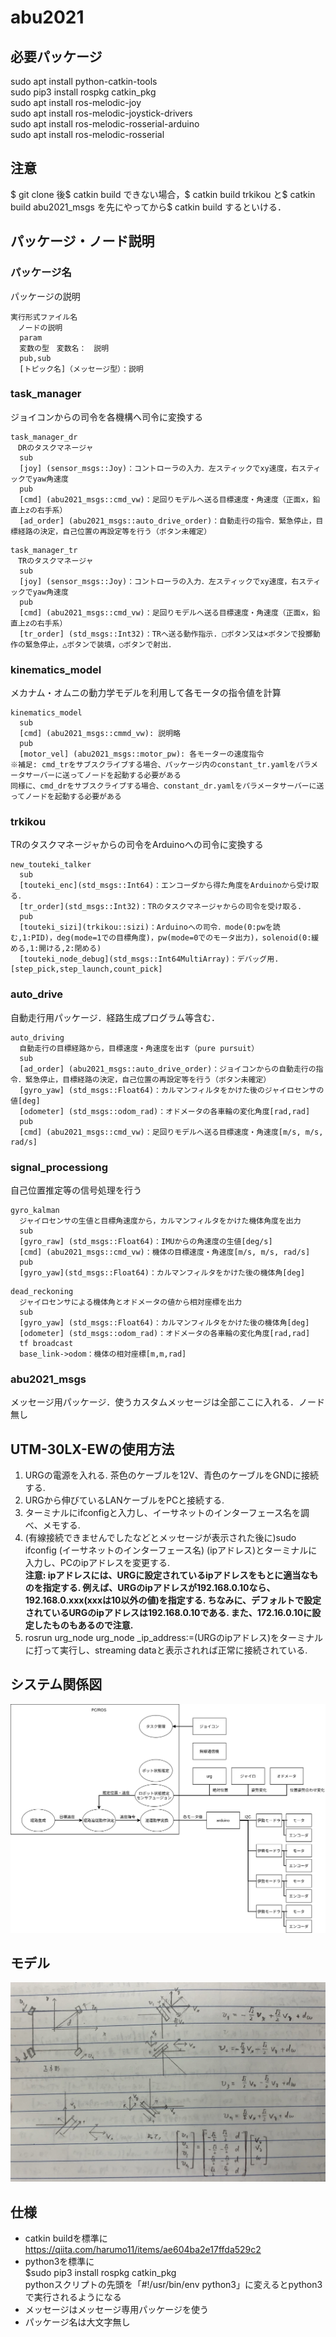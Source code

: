 # abu2021

## 必要パッケージ
sudo apt install python-catkin-tools  
sudo pip3 install rospkg catkin_pkg  
sudo apt install ros-melodic-joy  
sudo apt install ros-melodic-joystick-drivers  
sudo apt install ros-melodic-rosserial-arduino  
sudo apt install ros-melodic-rosserial   

## 注意
$ git clone 後$ catkin build できない場合，$ catkin build trkikou と$ catkin build abu2021_msgs を先にやってから$ catkin build するといける．

## パッケージ・ノード説明

### パッケージ名
パッケージの説明
```
実行形式ファイル名
　ノードの説明
  param  
  変数の型　変数名：　説明  
  pub,sub  
  [トピック名]（メッセージ型）：説明  
```
### task_manager
ジョイコンからの司令を各機構へ司令に変換する
```
task_manager_dr
　DRのタスクマネージャ
  sub  
  [joy] (sensor_msgs::Joy)：コントローラの入力．左スティックでxy速度，右スティックでyaw角速度  
  pub
  [cmd] (abu2021_msgs::cmd_vw)：足回りモデルへ送る目標速度・角速度（正面x，鉛直上zの右手系） 
  [ad_order] (abu2021_msgs::auto_drive_order)：自動走行の指令．緊急停止，目標経路の決定，自己位置の再設定等を行う（ボタン未確定）
```
```
task_manager_tr
　TRのタスクマネージャ
  sub  
  [joy] (sensor_msgs::Joy)：コントローラの入力．左スティックでxy速度，右スティックでyaw角速度  
  pub
  [cmd] (abu2021_msgs::cmd_vw)：足回りモデルへ送る目標速度・角速度（正面x，鉛直上zの右手系）  
  [tr_order] (std_msgs::Int32)：TRへ送る動作指示. □ボタン又は×ボタンで投擲動作の緊急停止，△ボタンで装填，○ボタンで射出．
```
### kinematics_model
メカナム・オムニの動力学モデルを利用して各モータの指令値を計算
```
kinematics_model
  sub
  [cmd] (abu2021_msgs::cmmd_vw): 説明略
  pub
  [motor_vel] (abu2021_msgs::motor_pw): 各モーターの速度指令
※補足: cmd_trをサブスクライブする場合、パッケージ内のconstant_tr.yamlをパラメータサーバーに送ってノードを起動する必要がある
同様に、cmd_drをサブスクライブする場合、constant_dr.yamlをパラメータサーバーに送ってノードを起動する必要がある
```
### trkikou
TRのタスクマネージャからの司令をArduinoへの司令に変換する
```
new_touteki_talker
  sub
  [touteki_enc](std_msgs::Int64)：エンコーダから得た角度をArduinoから受け取る．
  [tr_order](std_msgs::Int32)：TRのタスクマネージャからの司令を受け取る.
  pub
  [touteki_sizi](trkikou::sizi)：Arduinoへの司令．mode(0:pwを読む,1:PID)，deg(mode=1での目標角度)，pw(mode=0でのモータ出力)，solenoid(0:緩める,1:開ける,2:閉める)
  [touteki_node_debug](std_msgs::Int64MultiArray)：デバッグ用. [step_pick,step_launch,count_pick]
```
### auto_drive
自動走行用パッケージ．経路生成プログラム等含む．
```
auto_driving
  自動走行の目標経路から，目標速度・角速度を出す（pure pursuit）
  sub
  [ad_order] (abu2021_msgs::auto_drive_order)：ジョイコンからの自動走行の指令．緊急停止，目標経路の決定，自己位置の再設定等を行う（ボタン未確定）
  [gyro_yaw] (std_msgs::Float64)：カルマンフィルタをかけた後のジャイロセンサの値[deg]
  [odometer] (std_msgs::odom_rad)：オドメータの各車輪の変化角度[rad,rad]
  pub
  [cmd] (abu2021_msgs::cmd_vw)：足回りモデルへ送る目標速度・角速度[m/s, m/s, rad/s]
```

### signal_processiong
自己位置推定等の信号処理を行う
```
gyro_kalman
  ジャイロセンサの生値と目標角速度から，カルマンフィルタをかけた機体角度を出力
  sub
  [gyro_raw] (std_msgs::Float64)：IMUからの角速度の生値[deg/s]
  [cmd] (abu2021_msgs::cmd_vw)：機体の目標速度・角速度[m/s, m/s, rad/s]
  pub
  [gyro_yaw](std_msgs::Float64)：カルマンフィルタをかけた後の機体角[deg]
```
```
dead_reckoning
  ジャイロセンサによる機体角とオドメータの値から相対座標を出力
  sub
  [gyro_yaw] (std_msgs::Float64)：カルマンフィルタをかけた後の機体角[deg]
  [odometer] (std_msgs::odom_rad)：オドメータの各車輪の変化角度[rad,rad]
  tf broadcast
  base_link->odom：機体の相対座標[m,m,rad]
```

### abu2021_msgs
メッセージ用パッケージ．使うカスタムメッセージは全部ここに入れる．ノード無し

## UTM-30LX-EWの使用方法
1. URGの電源を入れる. 茶色のケーブルを12V、青色のケーブルをGNDに接続する.
2. URGから伸びているLANケーブルをPCと接続する.
3. ターミナルにifconfigと入力し、イーサネットのインターフェース名を調べ、メモする.
4. (有線接続できませんでしたなどとメッセージが表示された後に)sudo ifconfig (イーサネットのインターフェース名) (ipアドレス)とターミナルに入力し、PCのipアドレスを変更する.  
   **注意: ipアドレスには、URGに設定されているipアドレスをもとに適当なものを指定する. 例えば、URGのipアドレスが192.168.0.10なら、192.168.0.xxx(xxxは10以外の値)を指定する. ちなみに、デフォルトで設定されているURGのipアドレスは192.168.0.10である. また、172.16.0.10に設定したものもあるので注意.**  
5. rosrun urg_node urg_node _ip_address:=(URGのipアドレス)をターミナルに打って実行し、streaming dataと表示されれば正常に接続されている.

## システム関係図
![system_diagram.png](https://github.com/tsukurobo/abu2021/blob/main/README/system_diagram.png)

## モデル
![omni_model.jpg](https://github.com/tsukurobo/abu2021/blob/main/README/omni_model.jpg)

## 仕様
- catkin buildを標準に  
https://qiita.com/harumo11/items/ae604ba2e17ffda529c2  
- python3を標準に  
 $sudo pip3 install rospkg catkin_pkg  
 pythonスクリプトの先頭を「#!/usr/bin/env python3」に変えるとpython3で実行されるようになる  
- メッセージはメッセージ専用パッケージを使う  
- パッケージ名は大文字無し  
